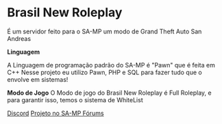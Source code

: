 # Brasil New Roleplay

É um servidor feito para o SA-MP um modo de Grand Theft Auto San Andreas

**Linguagem**

A Linguagem de programação padrão do SA-MP é "Pawn" que é feita em C++
Nesse projeto eu utilizo Pawn, PHP e SQL para fazer tudo que o envolve em sistemas!

**Modo de Jogo**
O Modo de jogo do Brasil New Roleplay é Full Roleplay, e para garantir isso, temos o sistema de WhiteList


[Discord]("discord.gg/bnrp")
[Projeto no SA-MP Fórums](https://forum.sa-mp.com/showthread.php?t=678328)
